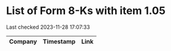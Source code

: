 # List of Form 8-Ks with item 1.05
Last checked 2023-11-28 17:07:33

|Company|Timestamp|Link|
|---|---|---|
